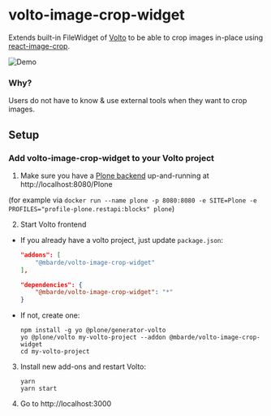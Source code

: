 # volto-image-crop-widget

Extends built-in FileWidget of [Volto](https://github.com/plone/volto) to be able to crop images in-place using [react-image-crop](https://www.npmjs.com/package/react-image-crop).

![Demo](https://github.com/mbarde/volto-image-crop-widget/raw/docs/docs/demo.gif)

### Why?

Users do not have to know & use external tools when they want to crop images.

## Setup

### Add volto-image-crop-widget to your Volto project

1. Make sure you have a [Plone backend](https://plone.org/download) up-and-running at http://localhost:8080/Plone

(for example via `docker run --name plone -p 8080:8080 -e SITE=Plone -e PROFILES="profile-plone.restapi:blocks" plone`)

2. Start Volto frontend

- If you already have a volto project, just update `package.json`:

  ```JSON
  "addons": [
      "@mbarde/volto-image-crop-widget"
  ],

  "dependencies": {
      "@mbarde/volto-image-crop-widget": "*"
  }
  ```

- If not, create one:

  ```
  npm install -g yo @plone/generator-volto
  yo @plone/volto my-volto-project --addon @mbarde/volto-image-crop-widget
  cd my-volto-project
  ```

3. Install new add-ons and restart Volto:

   ```
   yarn
   yarn start
   ```

4. Go to http://localhost:3000
